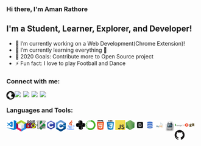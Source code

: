 ### Hi there, I'm Aman Rathore

## I'm a Student, Learner, Explorer, and Developer!
- 🔭 I’m currently working on a Web Development(Chrome Extension)!
- 🌱 I’m currently learning everything 🤣
- 🥅 2020 Goals: Contribute more to Open Source project
- ⚡ Fun fact: I love to play Football and Dance

### Connect with me:

<a href="https://ar7.netlify.app"><img align="left" width="22px" src="https://raw.githubusercontent.com/iconic/open-iconic/master/svg/globe.svg" /></a>
<a href="https://twitter.com/AmanRat08689082"><img align="left" width="22px" src="https://cdn.jsdelivr.net/npm/simple-icons@v3/icons/twitter.svg" /></a>
<a href="https://www.linkedin.com/in/aman-rathore-28161014a"><img align="left" width="22px" src="https://cdn.jsdelivr.net/npm/simple-icons@v3/icons/linkedin.svg" /></a>
<a href="https://www.instagram.com/17_ar_7/?hl=en"><img align="left" width="22px" src="https://cdn.jsdelivr.net/npm/simple-icons@v3/icons/instagram.svg" /></a>
<a href="https://www.facebook.com/aman.rathod.9022"><img align="left" width="22px" src="https://cdn.jsdelivr.net/npm/simple-icons@v3/icons/facebook.svg" /></a>
<br />

### Languages and Tools:

<img align="left" alt="Visual Studio Code" width="26px" src="https://raw.githubusercontent.com/github/explore/80688e429a7d4ef2fca1e82350fe8e3517d3494d/topics/visual-studio-code/visual-studio-code.png" />
<img align="left" alt="Netbeans" width="26px" src="https://github.com/aman431/aman431/blob/master/images/Netbeans.png" />
<img align="left" alt="Turbo" width="26px" src="https://github.com/aman431/aman431/blob/master/images/Turbo.png" />
<img align="left" alt="Vim" width="26px" src="https://github.com/aman431/aman431/blob/master/images/vim.png" />
<img align="left" alt="C" width="26px" src="https://github.com/aman431/aman431/blob/master/images/c.png" />
<img align="left" alt="C++" width="26px" src="https://github.com/aman431/aman431/blob/master/images/C++.png" />
<img align="left" alt="Core Java" width="26px" src="https://github.com/aman431/aman431/blob/master/images/Java.png" />
<img align="left" alt="Python" width="26px" src="https://github.com/aman431/aman431/blob/master/images/Python.png" />
<img align="left" alt="Netbeans" width="26px" src="https://github.com/aman431/aman431/blob/master/images/Anaconda.png" />
<img align="left" alt="HTML5" width="26px" src="https://raw.githubusercontent.com/github/explore/80688e429a7d4ef2fca1e82350fe8e3517d3494d/topics/html/html.png" />
<img align="left" alt="CSS3" width="26px" src="https://raw.githubusercontent.com/github/explore/80688e429a7d4ef2fca1e82350fe8e3517d3494d/topics/css/css.png" />
<img align="left" alt="JavaScript" width="26px" src="https://raw.githubusercontent.com/github/explore/80688e429a7d4ef2fca1e82350fe8e3517d3494d/topics/javascript/javascript.png" />
<img align="left" alt="Node.js" width="26px" src="https://raw.githubusercontent.com/github/explore/80688e429a7d4ef2fca1e82350fe8e3517d3494d/topics/nodejs/nodejs.png" />
<img align="left" alt="Bootstrap" width="26px" src="https://github.com/aman431/aman431/blob/master/images/Bootstrap.png" />
<img align="left" alt="SQL" width="26px" src="https://raw.githubusercontent.com/github/explore/80688e429a7d4ef2fca1e82350fe8e3517d3494d/topics/sql/sql.png" />
<img align="left" alt="MySQL" width="26px" src="https://raw.githubusercontent.com/github/explore/80688e429a7d4ef2fca1e82350fe8e3517d3494d/topics/mysql/mysql.png" />
<img align="left" alt="Netbeans" width="26px" src="https://github.com/aman431/aman431/blob/master/images/Cordova.jpeg" />
<img align="left" alt="MongoDB" width="26px" src="https://raw.githubusercontent.com/github/explore/80688e429a7d4ef2fca1e82350fe8e3517d3494d/topics/mongodb/mongodb.png" />
<img align="left" alt="Git" width="26px" src="https://raw.githubusercontent.com/github/explore/80688e429a7d4ef2fca1e82350fe8e3517d3494d/topics/git/git.png" />
<img align="left" alt="GitHub" width="26px" src="https://raw.githubusercontent.com/github/explore/78df643247d429f6cc873026c0622819ad797942/topics/github/github.png" />
